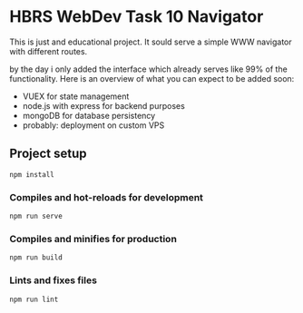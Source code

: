 # HBRS WebDev Task 10 Navigator

This is just and educational project. It sould serve a simple WWW navigator with different routes.

by the day i only added the interface which already serves like 99% of the functionality.
Here is an overview of what you can expect to be added soon:

- VUEX for state management
- node.js with express for backend purposes
- mongoDB for database persistency
- probably: deployment on custom VPS

## Project setup

```
npm install
```

### Compiles and hot-reloads for development

```
npm run serve
```

### Compiles and minifies for production

```
npm run build
```

### Lints and fixes files

```
npm run lint
```
